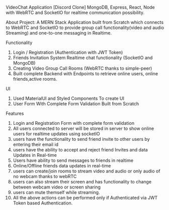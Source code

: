 VideoChat Application [Discord Clone] MongoDB, Express, React, Node with WebRTC and SocketIO for realtime communication possibility.

About Project:
A MERN Stack Application built from Scratch which connects to WebRTC and SocketIO to provide group call functionality(video and audio Streaming) and one-to-one messaging in Realtime.

Functionality
1. Login / Registration (Authentication with JWT Token)
2. Friends Invitation System Realtime chat functionality (SocketIO and MongoDB)
3. Creating Video Group Call Rooms (WebRTC thanks to simple-peer)
4. Built complete Backend with Endpoints to retrieve online users, online friends,active rooms.

UI
1. Used MaterialUI and Styled Components To create UI
2. User Form With Complete Form Validation Built from Scratch

Features
1. Login and Registration Form with complete form validation
2. All users connected to server will be stored in server to show online users for realtime updates using socketIO
3. users have the functionality to send friend invite to other users by entering their email id
4. users have the ability to accept and reject friend Invites and data Updates in Real-time
5. Users have ability to send messages to friends in realtime
6. Online/Offline friends data updates in real-time
7. users can create/join rooms to stream video and audio or only audio of no webcam thanks to webRTC
8. users can also stream their screen and has functionality to change between webcam video or screen sharing
9. users can mute themself while streaming.
10. All the above actions can be performed only if Authenticated via JWT Token based Authentication.
